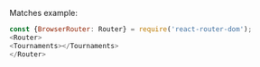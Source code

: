 Matches example:

```js
const {BrowserRouter: Router} = require('react-router-dom');
<Router>
<Tournaments></Tournaments>
</Router>
```
